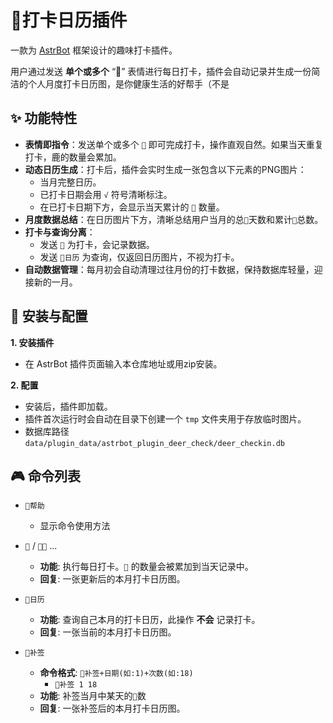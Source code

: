 # 🦌打卡日历插件

一款为 [AstrBot](https://github.com/AstrBotDevs/AstrBot) 框架设计的趣味打卡插件。

用户通过发送 **单个或多个** “🦌” 表情进行每日打卡，插件会自动记录并生成一份简洁的个人月度打卡日历图，是你健康生活的好帮手（不是

## ✨ 功能特性

-   **表情即指令**：发送单个或多个 `🦌` 即可完成打卡，操作直观自然。如果当天重复打卡，鹿的数量会累加。
-   **动态日历生成**：打卡后，插件会实时生成一张包含以下元素的PNG图片：
    -   当月完整日历。
    -   已打卡日期会用 `√` 符号清晰标注。
    -   在已打卡日期下方，会显示当天累计的 `🦌` 数量。
-   **月度数据总结**：在日历图片下方，清晰总结用户当月的总`🦌`天数和累计`🦌`总数。
-   **打卡与查询分离**：
    -   发送 `🦌` 为打卡，会记录数据。
    -   发送 `🦌日历` 为查询，仅返回日历图片，不视为打卡。
-   **自动数据管理**：每月初会自动清理过往月份的打卡数据，保持数据库轻量，迎接新的一月。

## 🚀 安装与配置

**1. 安装插件**

-   在 AstrBot 插件页面输入本仓库地址或用zip安装。


**2. 配置**

-   安装后，插件即加载。
-   插件首次运行时会自动在目录下创建一个 `tmp` 文件夹用于存放临时图片。
-   数据库路径 `data/plugin_data/astrbot_plugin_deer_check/deer_checkin.db`

## 🎮 命令列表

-   `🦌帮助`
    - 显示命令使用方法

-   `🦌` / `🦌🦌` ...
    -   **功能**: 执行每日打卡。`🦌` 的数量会被累加到当天记录中。
    -   **回复**: 一张更新后的本月打卡日历图。

-   `🦌日历`
    -   **功能**: 查询自己本月的打卡日历，此操作 **不会** 记录打卡。
    -   **回复**: 一张当前的本月打卡日历图。

-   `🦌补签`
    -   **命令格式**: `🦌补签+日期(如:1)+次数(如:18)`
        - `🦌补签 1 18`
    -   **功能**: 补签当月中某天的`🦌`数
    -   **回复**: 一张补签后的本月打卡日历图。